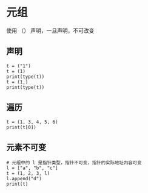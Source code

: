# 元组
使用 （） 声明，一旦声明，不可改变

## 声明
```
t = ("1")
t = (1)
print(type(t))
t = (1,)
print(type(t))
```

## 遍历

```
t = (1, 3, 4, 5, 6)
print(t[0])
```
## 元素不可变

```
# 元组中的 l 是指针类型，指针不可变，指针的实际地址内容可变
l = ["a", "b", "c"]
t = (1, 2, 3, l)
l.append("d")
print(t)

```
